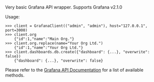Very basic Grafana API wrapper. Supports Grafana v2.1.0 

Usage:
    
    >>> client = GrafanaClient(("admin", "admin"), host="127.0.0.1", port=3000)
    >>> client.org
        {"id":1,"name":"Main Org."}
    >>> client.org.replace(name="Your Org Ltd.")
        {"id":1,"name":"Your Org Ltd."}
    >>> client.dashboards.db.create({"dashboard": {...}, "overwrite": false})
        {"dashboard": {...}, "overwrite": false}

Please refer to the [Grafana API Documentation](http://docs.grafana.org/reference/http_api/) for a list of available methods.